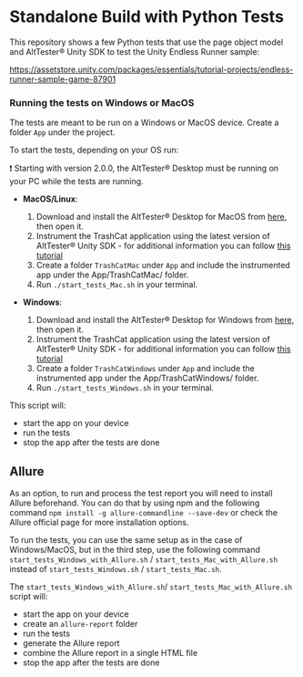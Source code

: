 # Standalone Build with Python Tests

This repository shows a few Python tests that use the page object model and AltTester® Unity SDK to test the Unity Endless Runner sample:

https://assetstore.unity.com/packages/essentials/tutorial-projects/endless-runner-sample-game-87901

### Running the tests on Windows or MacOS
The tests are meant to be run on a Windows or MacOS device.
Create a folder `App` under the project.

To start the tests, depending on your OS run:

❗ Starting with version 2.0.0, the AltTester® Desktop must be running on your PC while the tests are running.

- **MacOS/Linux**:
    1. Download and install the AltTester® Desktop for MacOS from [here](https://alttester.com/downloads/), then open it.
    2. Instrument the TrashCat application using the latest version of AltTester® Unity SDK - for additional information you can follow [this tutorial](https://alttester.com/walkthrough-tutorial-upgrading-trashcat-to-2-0-x/#Instrument%20TrashCat%20with%20AltTester%20Unity%20SDK%20v.2.0.x)
    3. Create a folder `TrashCatMac` under `App` and include the instrumented app under the App/TrashCatMac/ folder.
    4. Run `./start_tests_Mac.sh` in your terminal.

- **Windows**:
    1. Download and install the AltTester® Desktop for Windows from [here](https://alttester.com/downloads/), then open it.
    2. Instrument the TrashCat application using the latest version of AltTester® Unity SDK - for additional information you can follow [this tutorial](https://alttester.com/walkthrough-tutorial-upgrading-trashcat-to-2-0-x/#Instrument%20TrashCat%20with%20AltTester%20Unity%20SDK%20v.2.0.x)
    3. Create a folder `TrashCatWindows` under `App` and include the instrumented app under the App/TrashCatWindows/ folder.
    4. Run `./start_tests_Windows.sh` in your terminal.

This script will:

- start the app on your device
- run the tests
- stop the app after the tests are done

## Allure
As an option, to run and process the test report you will need to install Allure beforehand. You can do that by using npm and the following command `npm install -g allure-commandline --save-dev` or check the Allure official page for more installation options.

To run the tests, you can use the same setup as in the case of Windows/MacOS, but in the third step, use the following command  `start_tests_Windows_with_Allure.sh` / `start_tests_Mac_with_Allure.sh` instead of `start_tests_Windows.sh` / `start_tests_Mac.sh`.


The `start_tests_Windows_with_Allure.sh`/ `start_tests_Mac_with_Allure.sh` script will:
- start the app on your device
- create an `allure-report` folder
- run the tests
- generate the Allure report
- combine the Allure report in a single HTML file
- stop the app after the tests are done
